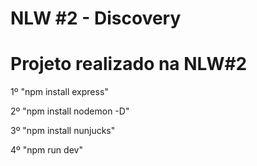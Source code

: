# NLW #2 - Discovery
 
 # Projeto realizado na NLW#2

 1º "npm install express"

 2º "npm install nodemon -D"

 3º "npm install nunjucks"

 4º "npm run dev"